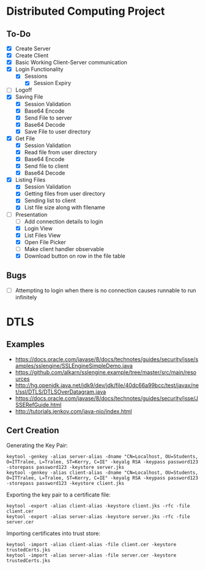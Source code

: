 # Distributed Computing Project

## To-Do

- [x] Create Server
- [x] Create Client
- [x] Basic Working Client-Server communication
- [X] Login Functionality
    - [X] Sessions
        - [X] Session Expiry
- [ ] Logoff
- [X] Saving File
    - [X] Session Validation
    - [X] Base64 Encode
    - [X] Send File to server
    - [X] Base64 Decode
    - [X] Save File to user directory
- [X] Get File
    - [X] Session Validation
    - [X] Read file from user directory
    - [X] Base64 Encode
    - [X] Send file to client
    - [X]  Base64 Decode
- [X] Listing Files
    - [X] Session Validation
    - [X] Getting files from user directory
    - [X] Sending list to client
    - [X] List file size along with filename
- [ ] Presentation
    - [ ] Add connection details to login
    - [X] Login View
    - [X] List Files View
    - [X] Open File Picker
    - [ ] Make client handler observable
    - [X] Download button on row in the file table

## Bugs

- [ ] Attempting to login when there is no connection causes runnable to run infinitely 

# DTLS

## Examples

- https://docs.oracle.com/javase/8/docs/technotes/guides/security/jsse/samples/sslengine/SSLEngineSimpleDemo.java
- https://github.com/alkarn/sslengine.example/tree/master/src/main/resources
- http://hg.openjdk.java.net/jdk9/dev/jdk/file/40dc66a99bcc/test/javax/net/ssl/DTLS/DTLSOverDatagram.java
- https://docs.oracle.com/javase/8/docs/technotes/guides/security/jsse/JSSERefGuide.html
- http://tutorials.jenkov.com/java-nio/index.html

## Cert Creation

Generating the Key Pair:

    keytool -genkey -alias server-alias -dname "CN=Localhost, OU=Students, O=ITTralee, L=Tralee, ST=Kerry, C=IE" -keyalg RSA -keypass password123 -storepass password123 -keystore server.jks
    keytool -genkey -alias client-alias -dname "CN=Localhost, OU=Students, O=ITTralee, L=Tralee, ST=Kerry, C=IE" -keyalg RSA -keypass password123 -storepass password123 -keystore client.jks
    
Exporting the key pair to a certificate file:
    
    keytool -export -alias client-alias -keystore client.jks -rfc -file client.cer
    keytool -export -alias server-alias -keystore server.jks -rfc -file server.cer

Importing certificates into trust store:

    keytool -import -alias client-alias -file client.cer -keystore trustedCerts.jks
    keytool -import -alias server-alias -file server.cer -keystore trustedCerts.jks